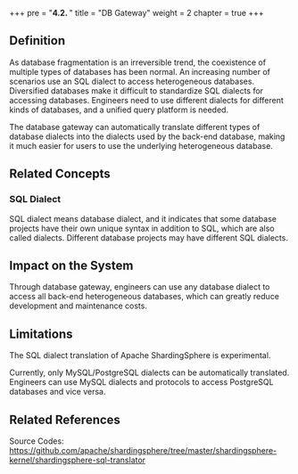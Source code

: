 +++
pre = "<b>4.2. </b>"
title = "DB Gateway"
weight = 2
chapter = true
+++

## Definition

As database fragmentation is an irreversible trend, the coexistence of multiple types of databases has been normal. An increasing number of scenarios use an SQL dialect to access heterogeneous databases. Diversified databases make it difficult to standardize SQL dialects for accessing databases. Engineers need to use different dialects for different kinds of databases, and a unified query platform is needed.

The database gateway can automatically translate different types of database dialects into the dialects used by the back-end database, making it much easier for users to use the underlying heterogeneous database.

## Related Concepts

### SQL Dialect

SQL dialect means database dialect, and it indicates that some database projects have their own unique syntax in addition to SQL, which are also called dialects. Different database projects may have different SQL dialects.

## Impact on the System

Through database gateway, engineers can use any database dialect to access all back-end heterogeneous databases, which can greatly reduce development and maintenance costs.

## Limitations

The SQL dialect translation of Apache ShardingSphere is experimental.

Currently, only MySQL/PostgreSQL dialects can be automatically translated. Engineers can use MySQL dialects and protocols to access PostgreSQL databases and vice versa.

## Related References

Source Codes: https://github.com/apache/shardingsphere/tree/master/shardingsphere-kernel/shardingsphere-sql-translator
